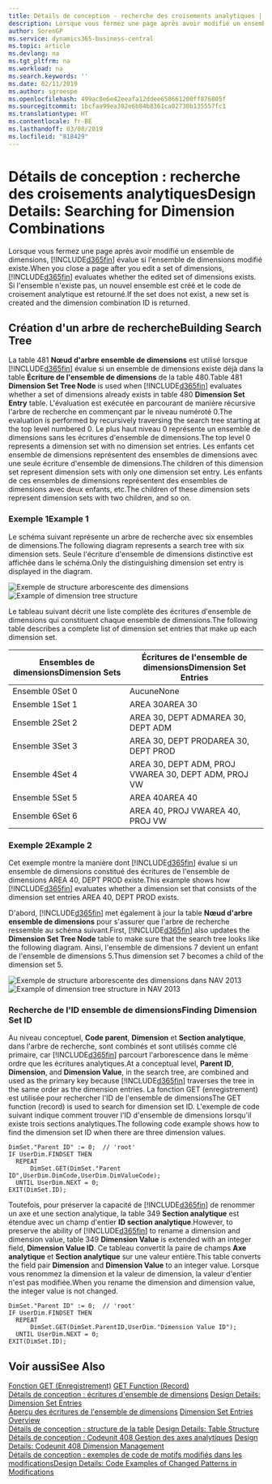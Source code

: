 ```yaml
---
title: Détails de conception - recherche des croisements analytiques | Microsoft Docs
description: Lorsque vous fermez une page après avoir modifié un ensemble de dimensions, Business Central évalue si l'ensemble de dimensions modifié existe. Si l'ensemble n'existe pas, un nouvel ensemble est créé et le code de croisement analytique est retourné.
author: SorenGP
ms.service: dynamics365-business-central
ms.topic: article
ms.devlang: na
ms.tgt_pltfrm: na
ms.workload: na
ms.search.keywords: ''
ms.date: 02/11/2019
ms.author: sgroespe
ms.openlocfilehash: 499ac8e6e42eeafa12ddee650661200ff876805f
ms.sourcegitcommit: 1bcfaa99ea302e6b84b8361ca02730b135557fc1
ms.translationtype: HT
ms.contentlocale: fr-BE
ms.lasthandoff: 03/08/2019
ms.locfileid: "818429"
---
```

# <a name="design-details-searching-for-dimension-combinations"></a><span data-ttu-id="541a0-104">Détails de conception : recherche des croisements analytiques</span><span class="sxs-lookup"><span data-stu-id="541a0-104">Design Details: Searching for Dimension Combinations</span></span>
<span data-ttu-id="541a0-105">Lorsque vous fermez une page après avoir modifié un ensemble de dimensions, [!INCLUDE[d365fin](includes/d365fin_md.md)] évalue si l'ensemble de dimensions modifié existe.</span><span class="sxs-lookup"><span data-stu-id="541a0-105">When you close a page after you edit a set of dimensions, [!INCLUDE[d365fin](includes/d365fin_md.md)] evaluates whether the edited set of dimensions exists.</span></span> <span data-ttu-id="541a0-106">Si l'ensemble n'existe pas, un nouvel ensemble est créé et le code de croisement analytique est retourné.</span><span class="sxs-lookup"><span data-stu-id="541a0-106">If the set does not exist, a new set is created and the dimension combination ID is returned.</span></span>  

## <a name="building-search-tree"></a><span data-ttu-id="541a0-107">Création d'un arbre de recherche</span><span class="sxs-lookup"><span data-stu-id="541a0-107">Building Search Tree</span></span>  
 <span data-ttu-id="541a0-108">La table 481 **Nœud d'arbre ensemble de dimensions** est utilisé lorsque [!INCLUDE[d365fin](includes/d365fin_md.md)] évalue si un ensemble de dimensions existe déjà dans la table **Écriture de l'ensemble de dimensions** de la table 480.</span><span class="sxs-lookup"><span data-stu-id="541a0-108">Table 481 **Dimension Set Tree Node** is used when [!INCLUDE[d365fin](includes/d365fin_md.md)] evaluates whether a set of dimensions already exists in table 480 **Dimension Set Entry** table.</span></span> <span data-ttu-id="541a0-109">L'évaluation est exécutée en parcourant de manière récursive l'arbre de recherche en commençant par le niveau numéroté 0.</span><span class="sxs-lookup"><span data-stu-id="541a0-109">The evaluation is performed by recursively traversing the search tree starting at the top level numbered 0.</span></span> <span data-ttu-id="541a0-110">Le plus haut niveau 0 représente un ensemble de dimensions sans les écritures d'ensemble de dimensions.</span><span class="sxs-lookup"><span data-stu-id="541a0-110">The top level 0 represents a dimension set with no dimension set entries.</span></span> <span data-ttu-id="541a0-111">Les enfants cet ensemble de dimensions représentent des ensembles de dimensions avec une seule écriture d'ensemble de dimensions.</span><span class="sxs-lookup"><span data-stu-id="541a0-111">The children of this dimension set represent dimension sets with only one dimension set entry.</span></span> <span data-ttu-id="541a0-112">Les enfants de ces ensembles de dimensions représentent des ensembles de dimensions avec deux enfants, etc.</span><span class="sxs-lookup"><span data-stu-id="541a0-112">The children of these dimension sets represent dimension sets with two children, and so on.</span></span>  

### <a name="example-1"></a><span data-ttu-id="541a0-113">Exemple 1</span><span class="sxs-lookup"><span data-stu-id="541a0-113">Example 1</span></span>  
 <span data-ttu-id="541a0-114">Le schéma suivant représente un arbre de recherche avec six ensembles de dimensions.</span><span class="sxs-lookup"><span data-stu-id="541a0-114">The following diagram represents a search tree with six dimension sets.</span></span> <span data-ttu-id="541a0-115">Seule l'écriture d'ensemble de dimensions distinctive est affichée dans le schéma.</span><span class="sxs-lookup"><span data-stu-id="541a0-115">Only the distinguishing dimension set entry is displayed in the diagram.</span></span>  

 <span data-ttu-id="541a0-116">![Exemple de structure arborescente des dimensions](media/nav2013_dimension_tree.png "Exemple de structure arborescente des dimensions")</span><span class="sxs-lookup"><span data-stu-id="541a0-116">![Example of dimension tree structure](media/nav2013_dimension_tree.png "Example of dimension tree structure")</span></span>  

 <span data-ttu-id="541a0-117">Le tableau suivant décrit une liste complète des écritures d'ensemble de dimensions qui constituent chaque ensemble de dimensions.</span><span class="sxs-lookup"><span data-stu-id="541a0-117">The following table describes a complete list of dimension set entries that make up each dimension set.</span></span>  

|<span data-ttu-id="541a0-118">Ensembles de dimensions</span><span class="sxs-lookup"><span data-stu-id="541a0-118">Dimension Sets</span></span>|<span data-ttu-id="541a0-119">Écritures de l'ensemble de dimensions</span><span class="sxs-lookup"><span data-stu-id="541a0-119">Dimension Set Entries</span></span>|  
|--------------------|---------------------------|  
|<span data-ttu-id="541a0-120">Ensemble 0</span><span class="sxs-lookup"><span data-stu-id="541a0-120">Set 0</span></span>|<span data-ttu-id="541a0-121">Aucune</span><span class="sxs-lookup"><span data-stu-id="541a0-121">None</span></span>|  
|<span data-ttu-id="541a0-122">Ensemble 1</span><span class="sxs-lookup"><span data-stu-id="541a0-122">Set 1</span></span>|<span data-ttu-id="541a0-123">AREA 30</span><span class="sxs-lookup"><span data-stu-id="541a0-123">AREA 30</span></span>|  
|<span data-ttu-id="541a0-124">Ensemble 2</span><span class="sxs-lookup"><span data-stu-id="541a0-124">Set 2</span></span>|<span data-ttu-id="541a0-125">AREA 30, DEPT ADM</span><span class="sxs-lookup"><span data-stu-id="541a0-125">AREA 30, DEPT ADM</span></span>|  
|<span data-ttu-id="541a0-126">Ensemble 3</span><span class="sxs-lookup"><span data-stu-id="541a0-126">Set 3</span></span>|<span data-ttu-id="541a0-127">AREA 30, DEPT PROD</span><span class="sxs-lookup"><span data-stu-id="541a0-127">AREA 30, DEPT PROD</span></span>|  
|<span data-ttu-id="541a0-128">Ensemble 4</span><span class="sxs-lookup"><span data-stu-id="541a0-128">Set 4</span></span>|<span data-ttu-id="541a0-129">AREA 30, DEPT ADM, PROJ VW</span><span class="sxs-lookup"><span data-stu-id="541a0-129">AREA 30, DEPT ADM, PROJ VW</span></span>|  
|<span data-ttu-id="541a0-130">Ensemble 5</span><span class="sxs-lookup"><span data-stu-id="541a0-130">Set 5</span></span>|<span data-ttu-id="541a0-131">AREA 40</span><span class="sxs-lookup"><span data-stu-id="541a0-131">AREA 40</span></span>|  
|<span data-ttu-id="541a0-132">Ensemble 6</span><span class="sxs-lookup"><span data-stu-id="541a0-132">Set 6</span></span>|<span data-ttu-id="541a0-133">AREA 40, PROJ VW</span><span class="sxs-lookup"><span data-stu-id="541a0-133">AREA 40, PROJ VW</span></span>|  

### <a name="example-2"></a><span data-ttu-id="541a0-134">Exemple 2</span><span class="sxs-lookup"><span data-stu-id="541a0-134">Example 2</span></span>  
 <span data-ttu-id="541a0-135">Cet exemple montre la manière dont [!INCLUDE[d365fin](includes/d365fin_md.md)] évalue si un ensemble de dimensions constitué des écritures de l'ensemble de dimensions AREA 40, DEPT PROD existe.</span><span class="sxs-lookup"><span data-stu-id="541a0-135">This example shows how [!INCLUDE[d365fin](includes/d365fin_md.md)] evaluates whether a dimension set that consists of the dimension set entries AREA 40, DEPT PROD exists.</span></span>  

 <span data-ttu-id="541a0-136">D'abord, [!INCLUDE[d365fin](includes/d365fin_md.md)] met également à jour la table **Nœud d'arbre ensemble de dimensions** pour s'assurer que l'arbre de recherche ressemble au schéma suivant.</span><span class="sxs-lookup"><span data-stu-id="541a0-136">First, [!INCLUDE[d365fin](includes/d365fin_md.md)] also updates the **Dimension Set Tree Node** table to make sure that the search tree looks like the following diagram.</span></span> <span data-ttu-id="541a0-137">Ainsi, l'ensemble de dimensions 7 devient un enfant de l'ensemble de dimensions 5.</span><span class="sxs-lookup"><span data-stu-id="541a0-137">Thus dimension set 7 becomes a child of the dimension set 5.</span></span>  

 <span data-ttu-id="541a0-138">![Exemple de structure arborescente des dimensions dans NAV 2013](media/nav2013_dimension_tree_example2.png "Exemple de structure arborescente des dimensions dans NAV 2013")</span><span class="sxs-lookup"><span data-stu-id="541a0-138">![Example of dimension tree structure in NAV 2013](media/nav2013_dimension_tree_example2.png "Example of dimension tree structure in NAV 2013")</span></span>  

### <a name="finding-dimension-set-id"></a><span data-ttu-id="541a0-139">Recherche de l'ID ensemble de dimensions</span><span class="sxs-lookup"><span data-stu-id="541a0-139">Finding Dimension Set ID</span></span>  
 <span data-ttu-id="541a0-140">Au niveau conceptuel, **Code parent**, **Dimension** et **Section analytique**, dans l'arbre de recherche, sont combinés et sont utilisés comme clé primaire, car [!INCLUDE[d365fin](includes/d365fin_md.md)] parcourt l'arborescence dans le même ordre que les écritures analytiques.</span><span class="sxs-lookup"><span data-stu-id="541a0-140">At a conceptual level, **Parent ID**, **Dimension**, and **Dimension Value**, in the search tree, are combined and used as the primary key because [!INCLUDE[d365fin](includes/d365fin_md.md)] traverses the tree in the same order as the dimension entries.</span></span> <span data-ttu-id="541a0-141">La fonction GET (enregistrement) est utilisée pour rechercher l'ID de l'ensemble de dimensions</span><span class="sxs-lookup"><span data-stu-id="541a0-141">The GET function (record) is used to search for dimension set ID.</span></span> <span data-ttu-id="541a0-142">L'exemple de code suivant indique comment trouver l'ID d'ensemble de dimensions lorsqu'il existe trois sections analytiques.</span><span class="sxs-lookup"><span data-stu-id="541a0-142">The following code example shows how to find the dimension set ID when there are three dimension values.</span></span>  

```  
DimSet."Parent ID" := 0;  // 'root'  
IF UserDim.FINDSET THEN  
  REPEAT  
      DimSet.GET(DimSet."Parent ID",UserDim.DimCode,UserDim.DimValueCode);  
  UNTIL UserDim.NEXT = 0;  
EXIT(DimSet.ID);  

```  

 <span data-ttu-id="541a0-143">Toutefois, pour préserver la capacité de [!INCLUDE[d365fin](includes/d365fin_md.md)] de renommer un axe et une section analytique, la table 349 **Section analytique** est étendue avec un champ d'entier **ID section analytique**.</span><span class="sxs-lookup"><span data-stu-id="541a0-143">However, to preserve the ability of [!INCLUDE[d365fin](includes/d365fin_md.md)] to rename a dimension and dimension value, table 349 **Dimension Value** is extended with an integer field, **Dimension Value ID**.</span></span> <span data-ttu-id="541a0-144">Ce tableau convertit la paire de champs **Axe analytique** et **Section analytique** sur une valeur entière.</span><span class="sxs-lookup"><span data-stu-id="541a0-144">This table converts the field pair **Dimension** and **Dimension Value** to an integer value.</span></span> <span data-ttu-id="541a0-145">Lorsque vous renommez la dimension et la valeur de dimension, la valeur d'entier n'est pas modifiée.</span><span class="sxs-lookup"><span data-stu-id="541a0-145">When you rename the dimension and dimension value, the integer value is not changed.</span></span>  

```  
DimSet."Parent ID" := 0;  // 'root'  
IF UserDim.FINDSET THEN  
  REPEAT  
      DimSet.GET(DimSet.ParentID,UserDim."Dimension Value ID");  
  UNTIL UserDim.NEXT = 0;  
EXIT(DimSet.ID);  

```  

## <a name="see-also"></a><span data-ttu-id="541a0-146">Voir aussi</span><span class="sxs-lookup"><span data-stu-id="541a0-146">See Also</span></span>  
 <span data-ttu-id="541a0-147">[Fonction GET (Enregistrement)](/dynamics-nav/GET-Function--Record-)  </span><span class="sxs-lookup"><span data-stu-id="541a0-147">[GET Function (Record)](/dynamics-nav/GET-Function--Record-)  </span></span>  
 <span data-ttu-id="541a0-148">[Détails de conception : écritures d'ensemble de dimensions](design-details-dimension-set-entries.md) </span><span class="sxs-lookup"><span data-stu-id="541a0-148">[Design Details: Dimension Set Entries](design-details-dimension-set-entries.md) </span></span>  
 <span data-ttu-id="541a0-149">[Aperçu des écritures de l'ensemble de dimensions](design-details-dimension-set-entries-overview.md) </span><span class="sxs-lookup"><span data-stu-id="541a0-149">[Dimension Set Entries Overview](design-details-dimension-set-entries-overview.md) </span></span>  
 <span data-ttu-id="541a0-150">[Détails de conception : structure de la table](design-details-table-structure.md) </span><span class="sxs-lookup"><span data-stu-id="541a0-150">[Design Details: Table Structure](design-details-table-structure.md) </span></span>  
 <span data-ttu-id="541a0-151">[Détails de conception : Codeunit 408 Gestion des axes analytiques](design-details-codeunit-408-dimension-management.md) </span><span class="sxs-lookup"><span data-stu-id="541a0-151">[Design Details: Codeunit 408 Dimension Management](design-details-codeunit-408-dimension-management.md) </span></span>  
 [<span data-ttu-id="541a0-152">Détails de conception : exemples de code de motifs modifiés dans les modifications</span><span class="sxs-lookup"><span data-stu-id="541a0-152">Design Details: Code Examples of Changed Patterns in Modifications</span></span>](design-details-code-examples-of-changed-patterns-in-modifications.md)
